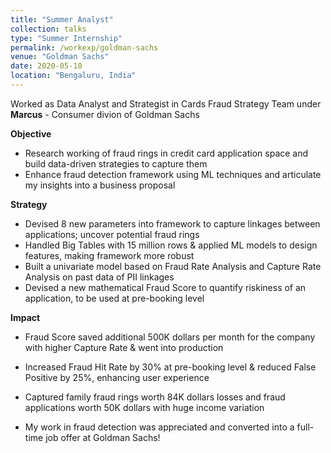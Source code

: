 ```yaml
---
title: "Summer Analyst"
collection: talks
type: "Summer Internship"
permalink: /workexp/goldman-sachs
venue: "Goldman Sachs"
date: 2020-05-10
location: "Bengaluru, India"
---
```


Worked as Data Analyst and Strategist in Cards Fraud Strategy Team under **Marcus** - Consumer divion of Goldman Sachs  

**Objective**  
  
* Research working of fraud rings in credit card application space and build data-driven strategies to capture them  
* Enhance fraud detection framework using ML techniques and articulate my insights into a business proposal  
 
**Strategy**  
  
* Devised 8 new parameters into framework to capture linkages between applications; uncover potential fraud rings  
* Handled Big Tables with 15 million rows & applied ML models to design features, making framework more robust  
* Built a univariate model based on Fraud Rate Analysis and Capture Rate Analysis on past data of PII linkages  
* Devised a new mathematical Fraud Score to quantify riskiness of an application, to be used at pre-booking level  

**Impact**  
 
* Fraud Score saved additional 500K dollars per month for the company with higher Capture Rate & went into production  
* Increased Fraud Hit Rate by 30% at pre-booking level & reduced False Positive by 25%, enhancing user experience  
* Captured family fraud rings worth 84K dollars losses and fraud applications worth 50K dollars with huge income variation  
 
* My work in fraud detection was appreciated and converted into a full-time job offer at Goldman Sachs!